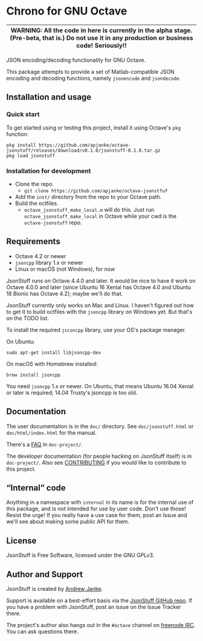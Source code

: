 Chrono for GNU Octave
=====================

| WARNING: All the code in here is currently in the alpha stage. (Pre-beta, that is.) Do not use it in any production or business code! Seriously!! |
| ---- |

JSON encoding/decoding functionality for GNU Octave.

This package attempts to provide a set of Matlab-compatible JSON encoding and decoding functions, namely `jsonencode` and `jsondecode`.


## Installation and usage

### Quick start

To get started using or testing this project, install it using Octave's `pkg` function:

```
pkg install https://github.com/apjanke/octave-jsonstuff/releases/download/v0.1.0/jsonstuff-0.1.0.tar.gz
pkg load jsonstuff
```

### Installation for development

* Clone the repo.
  * `git clone https://github.com/apjanke/octave-jsonstfuf`
* Add the `inst/` directory from the repo to your Octave path.
* Build the octfiles.
  * `octave_jsonstuff_make_local.m` will do this. Just run `octave_jsonstuff_make_local` in Octave while your cwd is the `octave-jsonstuff` repo.

## Requirements

* Octave 4.2 or newer
* `jsoncpp` library 1.x or newer
* Linux or macOS (not Windows), for now

JsonStuff runs on Octave 4.4.0 and later. It would be nice to have it work on Octave 4.0.0
and later (since Ubuntu 16 Xenial has Octave 4.0 and Ubuntu 18 Bionic has Octave 4.2); maybe we'll do that.

JsonStuff currently only works on Mac and Linux. I haven't figured out how to get it to build
octfiles with the `jsoncpp` library on Windows yet. But that's on the TODO list.

To install the required `jsconcpp` library, use your OS's package manager.

On Ubuntu:
```
sudo apt-get install libjsoncpp-dev
```

On macOS with Homebrew installed:
```
brew install jsoncpp
```

You need `jsoncpp` 1.x or newer. On Ubuntu, that means Ubuntu 16.04 Xenial or later is required; 14.04 Trusty's jsoncpp is too old.

## Documentation

The user documentation is in the `doc/` directory. See `doc/jsonstuff.html` or `doc/html/index.html` for
the manual.

There's a [FAQ](doc-project/FAQ.md) in `doc-project/`.

The developer documentation (for people hacking on JsonStuff itself) is in `doc-project/`. Also see
[CONTRIBUTING](CONTRIBUTING.md) if you would like to contribute to this project.

## “Internal” code

Anything in a namespace with `internal` in its name is for the internal use of this package, and is not intended for use by user code. Don't use those! Resist the urge! If you really have a use case for them, post an Issue and we'll see about making some public API for them.

## License

JsonStuff is Free Software, licensed under the GNU GPLv3.

## Author and Support

JsonStuff is created by [Andrew Janke](https://apjanke.net).

Support is available on a best-effort basis via the [JsonStuff GitHub repo](https://github.com/apjanke/octave-jsonstuff). If you have a problem with JsonStuff, post an issue on the Issue Tracker there.

The project's author also hangs out in the `#octave` channel on [freenode IRC](https://freenode.net/). You can ask questions there.
